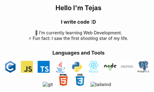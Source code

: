 <h2 align="center">Hello I'm Tejas</h1>
<h3 align="center">I write code :D</h3>

<p align="center">
🌱 I’m currently learning Web Development. <br/>
⚡ Fun fact: I saw the first shooting star of my life.
</p>

<h3 align="center">Languages and Tools</h3>
<p align="center"> 
    <img src="https://raw.githubusercontent.com/devicons/devicon/master/icons/c/c-original.svg" style="padding-right:10px;" alt="c" width="40" height="40"/>
    <img src="https://raw.githubusercontent.com/devicons/devicon/master/icons/javascript/javascript-original.svg" style="padding-right:10px;" alt="javascript" width="40" height="40"/>
    <img src="https://raw.githubusercontent.com/devicons/devicon/master/icons/typescript/typescript-original.svg" style="padding-right:10px;" alt="typescript" width="40" height="40"/> 
    <img src="https://raw.githubusercontent.com/devicons/devicon/master/icons/java/java-original.svg" style="padding-right:10px;" alt="java" width="40" height="40"/> 
    <img src="https://raw.githubusercontent.com/devicons/devicon/master/icons/python/python-original.svg" style="padding-right:10px;" alt="python" width="40" height="40"/> 
    <img src="https://raw.githubusercontent.com/devicons/devicon/master/icons/react/react-original-wordmark.svg" style="padding-right:10px;" alt="react" width="40" height="40"/>
    <img src="https://raw.githubusercontent.com/devicons/devicon/master/icons/nodejs/nodejs-original-wordmark.svg" style="padding-right:10px;" alt="nodejs" width="40" height="40"/> 
    <img src="https://raw.githubusercontent.com/devicons/devicon/master/icons/express/express-original-wordmark.svg" style="padding-right:10px;" alt="express" width="40" height="40" style="background:white;"/> 
    <img src="https://raw.githubusercontent.com/devicons/devicon/master/icons/postgresql/postgresql-original-wordmark.svg" style="padding-right:10px;" alt="postgresql" width="40" height="40"/>
    <img src="https://www.vectorlogo.zone/logos/git-scm/git-scm-icon.svg" style="padding-right:10px;" alt="git" width="40" height="40"/>
    <img src="https://raw.githubusercontent.com/devicons/devicon/master/icons/html5/html5-original-wordmark.svg" style="padding-right:10px;" alt="html5" width="40" height="40"/>
    <img src="https://raw.githubusercontent.com/devicons/devicon/master/icons/css3/css3-original-wordmark.svg" style="padding-right:10px;" alt="css3" width="40" height="40"/> 
    <img src="https://www.vectorlogo.zone/logos/tailwindcss/tailwindcss-icon.svg" style="padding-right:10px;" alt="tailwind" width="40" height="40"/> 
</p>
